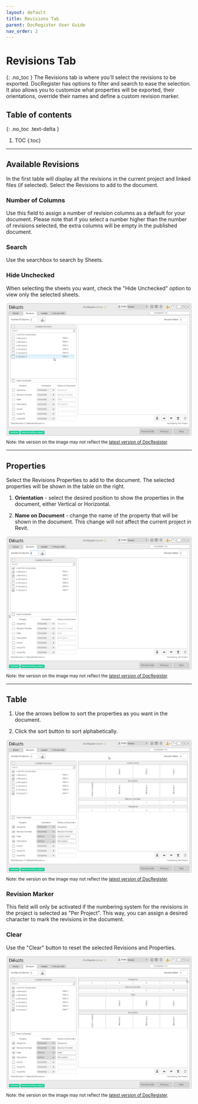 ```yaml
---
layout: default
title: Revisions Tab
parent: DocRegister User Guide
nav_order: 2
---
```


# Revisions Tab
{: .no_toc }
The Revisions tab is where you'll select the revisions to be exported. DocRegister has options to filter and search to ease the selection. It also allows you to customize what properties will be exported, their orientations, override their names and define a custom revision marker.

## Table of contents
{: .no_toc .text-delta }

1. TOC
{:toc}

---

## Available Revisions

In the first table will display all the revisions in the current project and linked files (if selected). Select the Revisions to add to the document.



### Number of Columns

Use this field to assign a number of revision columns as a default for your document. Please note that if you select a number higher than the number of revisions selected, the extra columns will be empty in the published document.

### Search

Use the searchbox to search by Sheets.


### Hide Unchecked

When selecting the sheets you want, check the "Hide Unchecked" option to view only the selected sheets.

![DocRegister Select Revisions](../../../assets/images/DocRegister/Revisions1.gif)  
<sub>Note: the version on the image may not reflect the [latest version of DocRegister](https://diroots.com/revit-plugins/revit-to-pdf-dwg-dgn-dwf-nwc-ifc-and-images-with-prosheets/).</sub>

---

## Properties

Select the Revisions Properties to add to the document. The selected properties will be shown in the table on the right.

1. **Orientation** - select the desired position to show the properties in the document, either Vertical or Horizontal.

2. **Name on Document** - change the name of the property that will be shown in the document. This change will not affect the current project in Revit.

![DocRegister Properties](../../../assets/images/DocRegister/Revisions2.gif)  
<sub>Note: the version on the image may not reflect the [latest version of DocRegister](https://diroots.com/revit-plugins/revit-to-pdf-dwg-dgn-dwf-nwc-ifc-and-images-with-prosheets/).</sub>

---
## Table

1. Use the arrows bellow to sort the properties as you want in the document.

1. Click the sort button to sort alphabetically.

![DocRegister Revision Marker](../../../assets/images/DocRegister/Revisions3.gif)  
<sub>Note: the version on the image may not reflect the [latest version of DocRegister](https://diroots.com/revit-plugins/revit-to-pdf-dwg-dgn-dwf-nwc-ifc-and-images-with-prosheets/).</sub>

### Revision Marker

This field will only be activated if the numbering system for the revisions in the project is selected as "Per Project". This way, you can assign a desired character to mark the revisions in the document.

### Clear

Use the "Clear" button to reset the selected Revisions and Properties.

![DocRegister Revision Marker](../../../assets/images/DocRegister/Revisions4.gif)  
<sub>Note: the version on the image may not reflect the [latest version of DocRegister](https://diroots.com/revit-plugins/revit-to-pdf-dwg-dgn-dwf-nwc-ifc-and-images-with-prosheets/).</sub>
